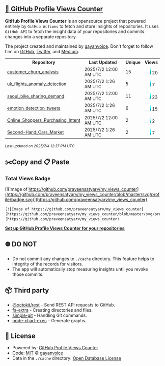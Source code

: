 ## [🚀 GitHub Profile Views Counter](https://github.com/gayanvoice/github-profile-views-counter)
**GitHub Profile Views Counter** is an opensource project that powered entirely by  `GitHub Actions` to fetch and store insights of repositories.
It uses `GitHub API` to fetch the insight data of your repositories and commits changes into a separate repository.

The project created and maintained by [gayanvoice](https://github.com/gayanvoice). Don't forget to follow him on [GitHub](https://github.com/gayanvoice), [Twitter](https://twitter.com/gayanvoice), and [Medium](https://gayanvoice.medium.com/).

<table>
	<tr>
		<th>
			Repository
		</th>
		<th>
			Last Updated
		</th>
		<th>
			Unique
		</th>
		<th>
			Views
		</th>
	</tr>
	<tr>
		<td>
			<a href="https://github.com/praveensatyarv/my_views_counter/tree/master/readme/977643454/year.md">
				customer_churn_analysis
			</a>
		</td>
		<td>
			2025/7/2 12:00 AM UTC
		</td>
		<td>
			15
		</td>
		<td>
			<img alt="Response time graph" src="https://github.com/praveensatyarv/my_views_counter/raw/master/graph/977643454/small/year.png" height="20"> 20
		</td>
	</tr>
	<tr>
		<td>
			<a href="https://github.com/praveensatyarv/my_views_counter/tree/master/readme/915952192/year.md">
				uk_flights_anomaly_detection
			</a>
		</td>
		<td>
			2025/7/2 1:26 AM UTC
		</td>
		<td>
			5
		</td>
		<td>
			<img alt="Response time graph" src="https://github.com/praveensatyarv/my_views_counter/raw/master/graph/915952192/small/year.png" height="20"> 7
		</td>
	</tr>
	<tr>
		<td>
			<a href="https://github.com/praveensatyarv/my_views_counter/tree/master/readme/912692323/year.md">
				seoul_bike_sharing_demand
			</a>
		</td>
		<td>
			2025/7/2 12:00 AM UTC
		</td>
		<td>
			11
		</td>
		<td>
			<img alt="Response time graph" src="https://github.com/praveensatyarv/my_views_counter/raw/master/graph/912692323/small/year.png" height="20"> 23
		</td>
	</tr>
	<tr>
		<td>
			<a href="https://github.com/praveensatyarv/my_views_counter/tree/master/readme/911202533/year.md">
				emotion_detection_tweets
			</a>
		</td>
		<td>
			2025/7/2 1:26 AM UTC
		</td>
		<td>
			6
		</td>
		<td>
			<img alt="Response time graph" src="https://github.com/praveensatyarv/my_views_counter/raw/master/graph/911202533/small/year.png" height="20"> 15
		</td>
	</tr>
	<tr>
		<td>
			<a href="https://github.com/praveensatyarv/my_views_counter/tree/master/readme/893198540/year.md">
				Online_Shoppers_Purchasing_Intent
			</a>
		</td>
		<td>
			2025/7/2 12:00 AM UTC
		</td>
		<td>
			2
		</td>
		<td>
			<img alt="Response time graph" src="https://github.com/praveensatyarv/my_views_counter/raw/master/graph/893198540/small/year.png" height="20"> 2
		</td>
	</tr>
	<tr>
		<td>
			<a href="https://github.com/praveensatyarv/my_views_counter/tree/master/readme/886172486/year.md">
				Second-Hand_Cars_Market
			</a>
		</td>
		<td>
			2025/7/2 1:26 AM UTC
		</td>
		<td>
			2
		</td>
		<td>
			<img alt="Response time graph" src="https://github.com/praveensatyarv/my_views_counter/raw/master/graph/886172486/small/year.png" height="20"> 7
		</td>
	</tr>
</table>

<small><i>Last updated on 2025/7/4 12:37 PM UTC</i></small>

## ✂️Copy and 📋 Paste
### Total Views Badge
[![Image of https://github.com/praveensatyarv/my_views_counter](https://github.com/praveensatyarv/my_views_counter/blob/master/svg/profile/badge.svg)](https://github.com/praveensatyarv/my_views_counter)

```readme
[![Image of https://github.com/praveensatyarv/my_views_counter](https://github.com/praveensatyarv/my_views_counter/blob/master/svg/profile/badge.svg)](https://github.com/praveensatyarv/my_views_counter)
```
[**Set up GitHub Profile Views Counter for your repositories**](https://github.com/gayanvoice/github-profile-views-counter)
## ⛔ DO NOT
- Do not commit any changes to `./cache` directory. This feature helps to integrity of the records for visitors.
- The app will automatically stop measuring insights until you revoke those commits.
## 📦 Third party

- [@octokit/rest](https://www.npmjs.com/package/@octokit/rest) - Send REST API requests to GitHub.
- [fs-extra](https://www.npmjs.com/package/fs-extra) - Creating directories and files.
- [simple-git](https://www.npmjs.com/package/simple-git) - Handling Git commands.
- [node-chart-exec](https://www.npmjs.com/package/node-chart-exec) - Generate graphs.
## 📄 License
- Powered by: [GitHub Profile Views Counter](https://github.com/gayanvoice/github-profile-views-counter)
- Code: [MIT](./LICENSE) © [gayanvoice](https://github.com/gayanvoice)
- Data in the `./cache` directory: [Open Database License](https://opendatacommons.org/licenses/odbl/1-0/)